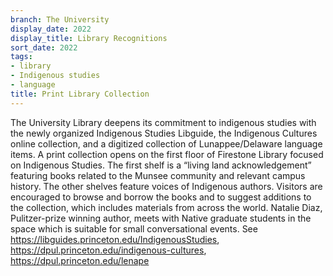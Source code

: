```yaml
---
branch: The University
display_date: 2022
display_title: Library Recognitions
sort_date: 2022
tags:
- library
- Indigenous studies
- language
title: Print Library Collection
---
```


The University Library deepens its commitment to indigenous studies with the newly organized Indigenous Studies Libguide, the Indigenous Cultures online collection, and a  digitized collection of Lunappee/Delaware language items. A print collection opens on the first floor of Firestone Library focused on Indigenous Studies. The first shelf is a “living land acknowledgement” featuring books related to the Munsee community and relevant campus history. The other shelves feature voices of Indigenous authors. Visitors are encouraged to browse and borrow the books and to suggest additions to the collection, which includes materials from across the world. Natalie Diaz, Pulitzer-prize winning author, meets with Native graduate students in the space which is suitable for small conversational events. See https://libguides.princeton.edu/IndigenousStudies, https://dpul.princeton.edu/indigenous-cultures, https://dpul.princeton.edu/lenape